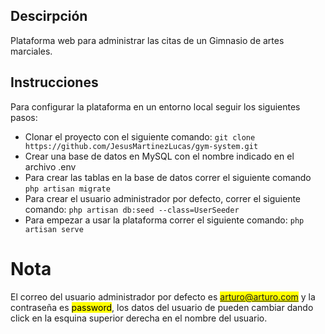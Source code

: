 ## Descirpción 

Plataforma web para administrar las citas de un Gimnasio de artes marciales.

## Instrucciones 

Para configurar la plataforma en un entorno local seguir los siguientes pasos:

- Clonar el proyecto con el siguiente comando: ```git clone https://github.com/JesusMartinezLucas/gym-system.git```
- Crear una base de datos en MySQL con el nombre indicado en el archivo .env 
- Para crear las tablas en la base de datos correr el siguiente comando ```php artisan migrate```   
- Para crear el usuario administrador por defecto, correr el siguiente comando: ```php artisan db:seed --class=UserSeeder```
- Para empezar a usar la plataforma correr el siguiente comando: ```php artisan serve```

# Nota

El correo del usuario administrador por defecto es <mark>arturo@arturo.com</mark> y la contraseña es <mark>password</mark>, los datos del usuario de pueden cambiar dando click en la esquina superior derecha en el nombre del usuario.